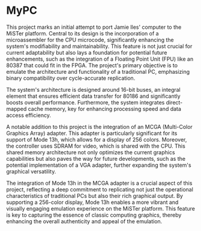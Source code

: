 # MyPC

This project marks an initial attempt to port Jamie Iles' computer to the MiSTer platform. Central to its design is the incorporation of a microassembler for the CPU microcode, significantly enhancing the system's modifiability and maintainability. This feature is not just crucial for current adaptability but also lays a foundation for potential future enhancements, such as the integration of a Floating Point Unit (FPU) like an 80387 that could fit in the FPGA. The project's primary objective is to emulate the architecture and functionality of a traditional PC, emphasizing binary compatibility over cycle-accurate replication.

The system's architecture is designed around 16-bit buses, an integral element that ensures efficient data transfer for 80186 and significantly boosts overall performance. Furthermore, the system integrates direct-mapped cache memory, key for enhancing processing speed and data access efficiency.

A notable addition to this project is the integration of an MCGA (Multi-Color Graphics Array) adapter. This adapter is particularly significant for its support of Mode 13h, which allows for a display of 256 colors. Moreover, the controller uses SDRAM for video, which is shared with the CPU. This shared memory architecture not only optimizes the current graphics capabilities but also paves the way for future developments, such as the potential implementation of a VGA adapter, further expanding the system's graphical versatility.

The integration of Mode 13h in the MCGA adapter is a crucial aspect of this project, reflecting a deep commitment to replicating not just the operational characteristics of traditional PCs but also their rich graphical output. By supporting a 256-color display, Mode 13h enables a more vibrant and visually engaging emulation experience on the MiSTer platform. This feature is key to capturing the essence of classic computing graphics, thereby enhancing the overall authenticity and appeal of the emulation.
